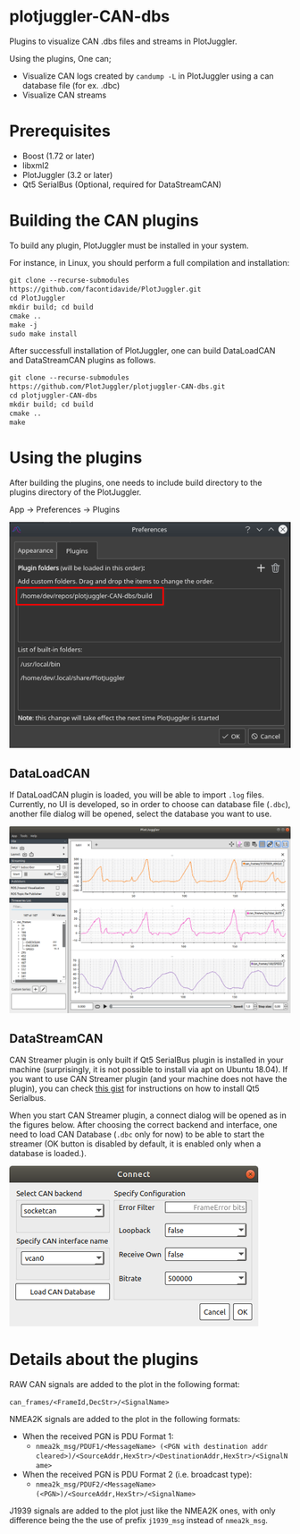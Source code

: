 # plotjuggler-CAN-dbs
Plugins to visualize CAN .dbs files and streams in PlotJuggler.

Using the plugins, One can;
  * Visualize CAN logs created by `candump -L` in PlotJuggler using a can database file (for ex. .dbc)
  * Visualize CAN streams

# Prerequisites
  * Boost (1.72 or later)
  * libxml2
  * PlotJuggler (3.2 or later)
  * Qt5 SerialBus (Optional, required for DataStreamCAN)

# Building the CAN plugins

To build any plugin, PlotJuggler must be installed in your system.

For instance, in Linux, you should perform a full compilation and installation:

```
git clone --recurse-submodules https://github.com/facontidavide/PlotJuggler.git
cd PlotJuggler
mkdir build; cd build
cmake ..
make -j
sudo make install
```
After successfull installation of PlotJuggler, one can build DataLoadCAN and DataStreamCAN plugins as follows.
```
git clone --recurse-submodules https://github.com/PlotJuggler/plotjuggler-CAN-dbs.git
cd plotjuggler-CAN-dbs
mkdir build; cd build
cmake ..
make

```

# Using the plugins

After building the plugins, one needs to include build directory to the plugins directory of the PlotJuggler.

App -> Preferences -> Plugins

![CanPluginInclude](docs/CanPluginInclude.png "CanPluginInclude snapshot")

## DataLoadCAN

If DataLoadCAN plugin is loaded, you will be able to import `.log` files. Currently, no UI is developed, so in order to choose can database file (`.dbc`), another file dialog will be opened, select the database you want to use.

![DataLoadCAN](docs/DataLoadCAN.png "DataLoadCAN snapshot")

## DataStreamCAN

CAN Streamer plugin is only built if Qt5 SerialBus plugin is installed in your machine (surprisingly, it is not possible to install via apt on Ubuntu 18.04).
If you want to use CAN Streamer plugin (and your machine does not have the plugin), you can check [this gist](https://gist.github.com/awesomebytes/ed90785324757b03c8f01e3ffa36d436) for instructions on how to install Qt5 Serialbus.

When you start CAN Streamer plugin, a connect dialog will be opened as in the figures below. After choosing the correct backend and interface, one need to load CAN Database (`.dbc` only for now) to be able to start the streamer (OK button is disabled by default, it is enabled only when a database is loaded.).

![DataStreamCAN](docs/DatabaseLoaded.png "DataStreamCAN connect, database loaded.")

# Details about the plugins

RAW CAN signals are added to the plot in the following format:

`can_frames/<FrameId,DecStr>/<SignalName>`

NMEA2K signals are added to the plot in the following formats:

* When the received PGN is PDU Format 1:
  * `nmea2k_msg/PDUF1/<MessageName> (<PGN with destination addr cleared>)/<SourceAddr,HexStr>/<DestinationAddr,HexStr>/<SignalName>`
* When the received PGN is PDU Format 2 (i.e. broadcast type):
  * `nmea2k_msg/PDUF2/<MessageName> (<PGN>)/<SourceAddr,HexStr>/<SignalName>`

J1939 signals are added to the plot just like the NMEA2K ones, with only difference being the the use of prefix `j1939_msg` instead of `nmea2k_msg`.
